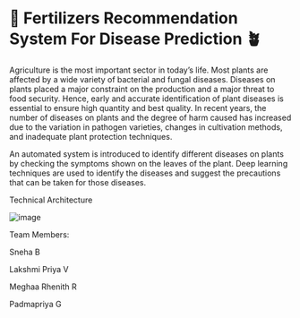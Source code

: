 # :seedling: Fertilizers Recommendation System For Disease Prediction :potted_plant:

Agriculture is the most important sector in today’s life. Most plants are affected by a wide variety of bacterial and fungal diseases. Diseases on plants placed a major constraint on the production and a major threat to food security. Hence, early and accurate identification of plant diseases is essential to ensure high quantity and best quality. In recent years, the number of diseases on plants and the degree of harm caused has increased due to the variation in pathogen varieties, changes in cultivation methods, and inadequate plant protection techniques. 

An automated system is introduced to identify different diseases on plants by checking the symptoms shown on the leaves of the plant. Deep learning techniques are used to identify the diseases and suggest the precautions that can be taken for those diseases. 

Technical Architecture

![image](https://user-images.githubusercontent.com/70477654/190869429-442b29c7-fa16-4d5b-b706-5484feea5c50.png)

Team Members:

Sneha B

Lakshmi Priya V

Meghaa Rhenith R

Padmapriya G
